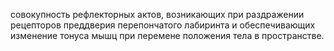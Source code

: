 совокупность рефлекторных актов, возни­кающих при раздражении рецепторов преддверия перепонча­того лабиринта и обеспечивающих изменение тонуса мышц при перемене положения тела в пространстве.